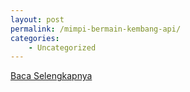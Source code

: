 ```yaml
---
layout: post
permalink: /mimpi-bermain-kembang-api/
categories:
    - Uncategorized
---
```


[Baca Selengkapnya](/03)